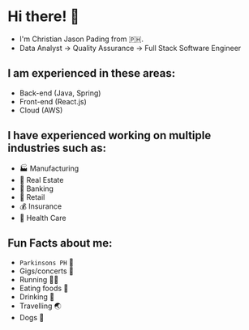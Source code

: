 # Hi there! 👋
- I'm Christian Jason Pading from :philippines:.
- Data Analyst -> Quality Assurance -> Full Stack Software Engineer
## I am experienced in these areas:
- Back-end (Java, Spring)
- Front-end (React.js)
- Cloud (AWS)
## I have experienced working on multiple industries such as:
- 🏭 Manufacturing
- :post_office: Real Estate
- :bank: Banking
- :department_store: Retail
- 💰 Insurance
- :hospital: Health Care
## Fun Facts about me:
- `Parkinsons PH` :microphone:
- Gigs/concerts :metal:
- Running 🏃‍♂️
- Eating foods :bento:
- Drinking :beers:
- Travelling :earth_asia:
- Dogs :dog:



<!--
**cjpading/cjpading** is a ✨ _special_ ✨ repository because its `README.md` (this file) appears on your GitHub profile.

Here are some ideas to get you started:

- 🔭 I’m currently working on ...
- 🌱 I’m currently learning ...
- 👯 I’m looking to collaborate on ...
- 🤔 I’m looking for help with ...
- 💬 Ask me about ...
- 📫 How to reach me: ...
- 😄 Pronouns: ...
- ⚡ Fun fact: ...
-->
